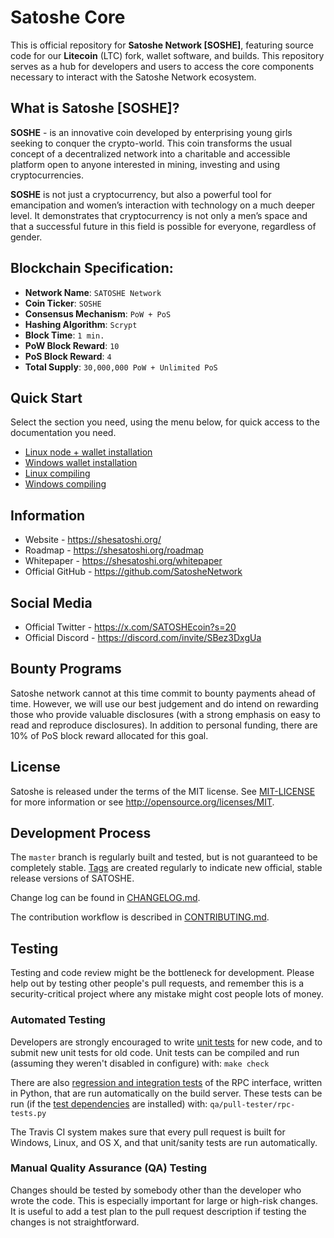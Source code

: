 # Satoshe Core
This is official repository for **Satoshe Network [SOSHE]**, featuring source code for our **Litecoin** (LTC) fork, wallet software, and builds. This repository serves as a hub for developers and users to access the core components necessary to interact with the Satoshe Network ecosystem. 

## What is Satoshe [SOSHE]?
**SOSHE** - is an innovative coin developed by enterprising young girls seeking to conquer the crypto-world. This coin transforms the usual concept of a decentralized network into a charitable and accessible platform open to anyone interested in mining, investing and using cryptocurrencies.

**SOSHE** is not just a cryptocurrency, but also a powerful tool for emancipation and women’s interaction with technology on a much deeper level. It demonstrates that cryptocurrency is not only a men’s space and that a successful future in this field is possible for everyone, regardless of gender.

## Blockchain Specification:

- **Network Name**: `SATOSHE Network`
- **Coin Ticker**: `SOSHE`
- **Consensus Mechanism**: `PoW + PoS`
- **Hashing Algorithm**: `Scrypt`
- **Block Time**: `1 min.`
- **PoW Block Reward**: `10`
- **PoS Block Reward**: `4`
- **Total Supply**: `30,000,000 PoW + Unlimited PoS`

## Quick Start

Select the section you need, using the menu below, for quick access to the documentation you need. 

- [Linux node + wallet installation](/install-node-linux.md)
- [Windows wallet installation](install-wallet-windows.md)
- [Linux compiling](/compile-source-linux.md)
- [Windows compiling](/compile-source-windows.md)

## Information

- Website - https://shesatoshi.org/
- Roadmap - https://shesatoshi.org/roadmap
- Whitepaper - https://shesatoshi.org/whitepaper
- Official GitHub - https://github.com/SatosheNetwork

## Social Media

- Official Twitter - https://x.com/SATOSHEcoin?s=20
- Official Discord - https://discord.com/invite/SBez3DxgUa

## Bounty Programs

Satoshe network cannot at this time commit to bounty payments ahead of time. However, we will use our best judgement and do intend on rewarding those who provide valuable disclosures (with a strong emphasis on easy to read and reproduce disclosures).
In addition to personal funding, there are 10% of PoS block reward allocated for this goal.

## License
Satoshe is released under the terms of the MIT license. See [MIT-LICENSE](/MIT-LICENSE) for more information or see http://opensource.org/licenses/MIT.

Development Process
-------------------

The `master` branch is regularly built and tested, but is not guaranteed to be
completely stable. [Tags](https://github.com/SatosheNetwork/tags) are created
regularly to indicate new official, stable release versions of SATOSHE.

Change log can be found in [CHANGELOG.md](CHANGELOG.md).

The contribution workflow is described in [CONTRIBUTING.md](CONTRIBUTING.md).


Testing
-------

Testing and code review might be the bottleneck for development. Please help out by testing
other people's pull requests, and remember this is a security-critical project where any mistake might cost people
lots of money.

### Automated Testing

Developers are strongly encouraged to write [unit tests](/doc/unit-tests.md) for new code, and to
submit new unit tests for old code. Unit tests can be compiled and run
(assuming they weren't disabled in configure) with: `make check`

There are also [regression and integration tests](/qa) of the RPC interface, written
in Python, that are run automatically on the build server.
These tests can be run (if the [test dependencies](/qa) are installed) with: `qa/pull-tester/rpc-tests.py`

The Travis CI system makes sure that every pull request is built for Windows, Linux, and OS X, and that unit/sanity tests are run automatically.

### Manual Quality Assurance (QA) Testing

Changes should be tested by somebody other than the developer who wrote the
code. This is especially important for large or high-risk changes. It is useful
to add a test plan to the pull request description if testing the changes is
not straightforward.
